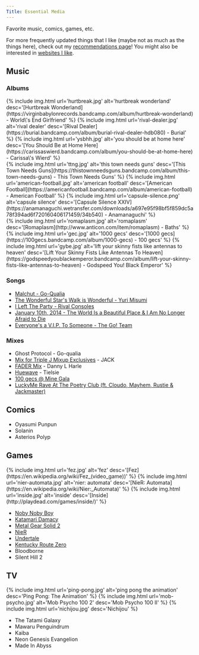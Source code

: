 ```yaml
---
Title: Essential Media
---
```


Favorite music, comics, games, etc.

<!-- convert x.jpg -resize 256x\> x.jpg -->

For more frequently updated things that I like (maybe not as much as the things here), check out my [recommendations page](/recommendations)! You might also be interested in [websites I like](/sites-i-like).

## Music

### Albums

<div class="img-block">
  {% include img.html url='hurtbreak.jpg' alt='hurtbreak wonderland' desc='[Hurtbreak Wonderland](https://virginbabylonrecords.bandcamp.com/album/hurtbreak-wonderland) - World\'s End Girlfriend' %}
  {% include img.html url='rival-dealer.jpg' alt='rival dealer' desc='[Rival Dealer](https://burial.bandcamp.com/album/burial-rival-dealer-hdb080) - Burial' %}
  {% include img.html url='ysbhh.jpg' alt='you should be at home here' desc='[You Should Be at Home Here](https://carissaswierd.bandcamp.com/album/you-should-be-at-home-here) - Carissa\'s Wierd' %}
</div>
<div class="img-block">
  {% include img.html url='ttng.jpg' alt='this town needs guns' desc='[This Town Needs Guns](https://thistownneedsguns.bandcamp.com/album/this-town-needs-guns) - This Town Needs Guns' %}
  {% include img.html url='american-football.jpg' alt='american football' desc='[American Football](https://americanfootball.bandcamp.com/album/american-football) - American Football' %}
  {% include img.html url='capsule-silence.png' alt='capsule silence' desc='[Capsule Silence XXIV](https://anamanaguchi.wetransfer.com/downloads/a697e95f98bf5f859dc5a78f394ad6f720160406171459/34b540) - Anamanaguchi' %}
</div>
<div class="img-block">
  {% include img.html url='romaplasm.jpg' alt='romaplasm' desc='[Romaplasm](http://www.anticon.com/item/romaplasm) - Baths' %}
  {% include img.html url='gec.jpg' alt='1000 gecs' desc='[1000 gecs](https://100gecs.bandcamp.com/album/1000-gecs) - 100 gecs' %}
  {% include img.html url='gybe.jpg' alt='lift your skinny fists like antennas to heaven' desc='[Lift Your Skinny Fists Like Antennas To Heaven](https://godspeedyoublackemperor.bandcamp.com/album/lift-your-skinny-fists-like-antennas-to-heaven) - Godspeed You! Black Emperor' %}
</div>

### Songs

- [Malchut - Go-Qualia](https://www.youtube.com/watch?v=XFVGZSDa4A4)
- [The Wonderful Star's Walk is Wonderful - Yuri Misumi](https://www.youtube.com/watch?v=5w9fOAG5Xz8)
- [I Left The Party - Rival Consoles](https://soundcloud.com/erasedtapes/rival-consoles-i-left-the)
- [January 10th, 2014 - The World Is a Beautiful Place & I Am No Longer Afraid to Die](https://www.youtube.com/watch?v=pAh2FeE92jo)
- [Everyone's a V.I.P. To Someone - The Go! Team](https://thegoteam.bandcamp.com/track/everyones-a-v-i-p-to-someone)

### Mixes

- Ghost Protocol - Go-qualia
- [Mix for Triple J Mixup Exclusives](https://soundcloud.com/nonstoppop/mix-for-triple-j) - JACK
- [FADER Mix](https://soundcloud.com/fadermedia/fader-mix-danny-l-harle) - Danny L Harle
- [Huewave](https://www.youtube.com/watch?v=xrMhzJqMd7U) - Tielsie
- [100 gecs @ Mine Gala](https://soundcloud.com/ilovefragglerock/100-gecs-mine-gala-set)
- [LuckyMe Rave At The Poetry Club (ft. Cloudo, Mayhem, Rustie & Jackmaster)](https://soundcloud.com/platform/luckyme-rave-at-the-poetry-club-ft-cloudo-mayhem-rustie-jackmaster)

## Comics

- Oyasumi Punpun
- Solanin
- Asterios Polyp

## Games

<div class="img-block">
  {% include img.html url='fez.jpg' alt='fez' desc='[Fez](https://en.wikipedia.org/wiki/Fez_(video_game))' %}
  {% include img.html url='nier-automata.jpg' alt='nier: automata' desc='[NieR: Automata](https://en.wikipedia.org/wiki/Nier:_Automata)' %}
  {% include img.html url='inside.jpg' alt='inside' desc='[Inside](http://playdead.com/games/inside/)' %}
</div>

- [Noby Noby Boy](https://en.wikipedia.org/wiki/Noby_Noby_Boy)
- [Katamari Damacy](https://en.wikipedia.org/wiki/Katamari_Damacy)
- [Metal Gear Solid 2](https://en.wikipedia.org/wiki/Metal_Gear_Solid_2:_Sons_of_Liberty)
- [NieR](https://en.wikipedia.org/wiki/Nier_%28video_game%29)
- [Undertale](https://undertale.com/)
- [Kentucky Route Zero](http://kentuckyroutezero.com/)
- Bloodborne
- Silent Hill 2

## TV

<div class="img-block">
  {% include img.html url='ping-pong.jpg' alt='ping pong the animation' desc='Ping Pong: The Animation' %}
  {% include img.html url='mob-psycho.jpg' alt='Mob Psycho 100 2' desc='Mob Psycho 100 II' %}
  {% include img.html url='nichijou.jpg' desc='Nichijou' %}
</div>

- The Tatami Galaxy
- Mawaru Penguindrum
- Kaiba
- Neon Genesis Evangelion
- Made In Abyss
